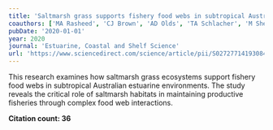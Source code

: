 ```yaml
---
title: 'Saltmarsh grass supports fishery food webs in subtropical Australian estuaries'
coauthors: ['MA Rasheed', 'CJ Brown', 'AD Olds', 'TA Schlacher', 'M Sheaves']
pubDate: '2020-01-01'
year: 2020
journal: 'Estuarine, Coastal and Shelf Science'
url: 'https://www.sciencedirect.com/science/article/pii/S0272771419308492'
---
```


This research examines how saltmarsh grass ecosystems support fishery food webs in subtropical Australian estuarine environments. The study reveals the critical role of saltmarsh habitats in maintaining productive fisheries through complex food web interactions.

**Citation count: 36**